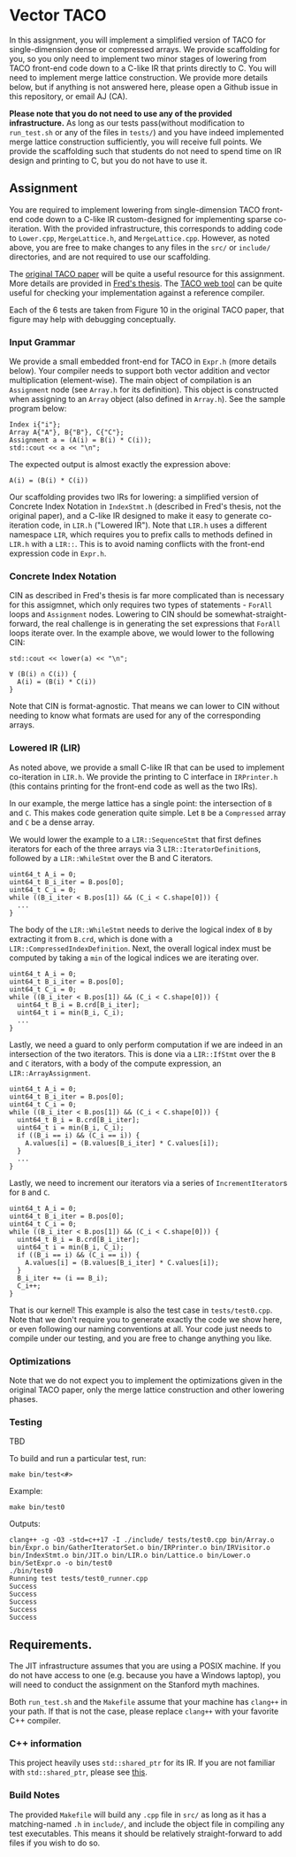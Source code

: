 # Vector TACO

In this assignment, you will implement a simplified version of TACO for single-dimension dense or compressed arrays. We provide scaffolding for you, so you only need to implement two minor stages of lowering from TACO front-end code down to a C-like IR that prints directly to C. You will need to implement merge lattice construction. We provide more details below, but if anything is not answered here, please open a Github issue in this repository, or email AJ (CA).

**Please note that you do not need to use any of the provided infrastructure.** As long as our tests pass(without modification to `run_test.sh` or any of the files in `tests/`) and you have indeed implemented merge lattice construction sufficiently, you will receive full points. We provide the scaffolding such that students do not need to spend time on IR design and printing to C, but you do not have to use it.


## Assignment

You are required to implement lowering from single-dimension TACO front-end code down to a C-like IR custom-designed for implementing sparse co-iteration. With the provided infrastructure, this corresponds to adding code to `Lower.cpp`, `MergeLattice.h`, and `MergeLattice.cpp`. However, as noted above, you are free to make changes to any files in the `src/` or `include/` directories, and are not required to use our scaffolding.

The [original TACO paper](https://fredrikbk.com/publications/taco.pdf) will be quite a useful resource for this assignment. More details are provided in [Fred's thesis](https://fredrikbk.com/publications/kjolstad-thesis.pdf). The [TACO web tool](http://tensor-compiler.org/codegen.html) can be quite useful for checking your implementation against a reference compiler.

Each of the 6 tests are taken from Figure 10 in the original TACO paper, that figure may help with debugging conceptually.


### Input Grammar

We provide a small embedded front-end for TACO in `Expr.h` (more details below). Your compiler needs to support both vector addition and vector multiplication (element-wise). The main object of compilation is an `Assignment` node (see `Array.h` for its definition). This object is constructed when assigning to an `Array` object (also defined in `Array.h`). See the sample program below:

```
Index i{"i"};
Array A{"A"}, B{"B"}, C{"C"};
Assignment a = (A(i) = B(i) * C(i));
std::cout << a << "\n";
```

The expected output is almost exactly the expression above:
```
A(i) = (B(i) * C(i))
```

Our scaffolding provides two IRs for lowering: a simplified version of Concrete Index Notation in `IndexStmt.h` (described in Fred's thesis, not the original paper), and a C-like IR designed to make it easy to generate co-iteration code, in `LIR.h` ("Lowered IR"). Note that `LIR.h` uses a different namespace `LIR`, which requires you to prefix calls to methods defined in `LIR.h` with a `LIR::`. This is to avoid naming conflicts with the front-end expression code in `Expr.h`.


### Concrete Index Notation

CIN as described in Fred's thesis is far more complicated than is necessary for this assigmnet, which only requires two types of statements - `ForAll` loops and `Assignment` nodes. Lowering to CIN should be somewhat-straight-forward, the real challenge is in generating the set expressions that `ForAll` loops iterate over. In the example above, we would lower to the following CIN:

```
std::cout << lower(a) << "\n";
```

```
∀ (B(i) ∩ C(i)) {
  A(i) = (B(i) * C(i))
}
```

Note that CIN is format-agnostic. That means we can lower to CIN without needing to know what formats are used for any of the corresponding arrays.


### Lowered IR (LIR)

As noted above, we provide a small C-like IR that can be used to implement co-iteration in `LIR.h`. We provide the printing to C interface in `IRPrinter.h` (this contains printing for the front-end code as well as the two IRs).

In our example, the merge lattice has a single point: the intersection of `B` and `C`. This makes code generation quite simple. Let `B` be a `Compressed` array and `C` be a dense array.

We would lower the example to a `LIR::SequenceStmt` that first defines iterators for each of the three arrays via 3 `LIR::IteratorDefinition`s, followed by a `LIR::WhileStmt` over the B and C iterators.
```
uint64_t A_i = 0;
uint64_t B_i_iter = B.pos[0];
uint64_t C_i = 0;
while ((B_i_iter < B.pos[1]) && (C_i < C.shape[0])) {
  ...
}
```
The body of the `LIR::WhileStmt` needs to derive the logical index of `B` by extracting it from `B.crd`, which is done with a `LIR::CompressedIndexDefinition`. Next, the overall logical index must be computed by taking a `min` of the logical indices we are iterating over.
```
uint64_t A_i = 0;
uint64_t B_i_iter = B.pos[0];
uint64_t C_i = 0;
while ((B_i_iter < B.pos[1]) && (C_i < C.shape[0])) {
  uint64_t B_i = B.crd[B_i_iter];
  uint64_t i = min(B_i, C_i);
  ...
}
```
Lastly, we need a guard to only perform computation if we are indeed in an intersection of the two iterators. This is done via a `LIR::IfStmt` over the `B` and `C` iterators, with a body of the compute expression, an `LIR::ArrayAssignment`.
```
uint64_t A_i = 0;
uint64_t B_i_iter = B.pos[0];
uint64_t C_i = 0;
while ((B_i_iter < B.pos[1]) && (C_i < C.shape[0])) {
  uint64_t B_i = B.crd[B_i_iter];
  uint64_t i = min(B_i, C_i);
  if ((B_i == i) && (C_i == i)) {
    A.values[i] = (B.values[B_i_iter] * C.values[i]);
  }
  ...
}
```
Lastly, we need to increment our iterators via a series of `IncrementIterator`s for `B` and `C`.
```
uint64_t A_i = 0;
uint64_t B_i_iter = B.pos[0];
uint64_t C_i = 0;
while ((B_i_iter < B.pos[1]) && (C_i < C.shape[0])) {
  uint64_t B_i = B.crd[B_i_iter];
  uint64_t i = min(B_i, C_i);
  if ((B_i == i) && (C_i == i)) {
    A.values[i] = (B.values[B_i_iter] * C.values[i]);
  }
  B_i_iter += (i == B_i);
  C_i++;
}
```
That is our kernel! This example is also the test case in `tests/test0.cpp`. Note that we don't require you to generate exactly the code we show here, or even following our naming conventions at all. Your code just needs to compile under our testing, and you are free to change anything you like.


### Optimizations

Note that we do not expect you to implement the optimizations given in the original TACO paper, only the merge lattice construction and other lowering phases.


### Testing

TBD

To build and run a particular test, run:
```
make bin/test<#>
```
Example:
```
make bin/test0
```
Outputs:
```
clang++ -g -O3 -std=c++17 -I ./include/ tests/test0.cpp bin/Array.o bin/Expr.o bin/GatherIteratorSet.o bin/IRPrinter.o bin/IRVisitor.o bin/IndexStmt.o bin/JIT.o bin/LIR.o bin/Lattice.o bin/Lower.o bin/SetExpr.o -o bin/test0
./bin/test0
Running test tests/test0_runner.cpp
Success
Success
Success
Success
Success
```


## Requirements.

The JIT infrastructure assumes that you are using a POSIX machine. If you do not have access to one (e.g. because you have a Windows laptop), you will need to conduct the assignment on the Stanford myth machines.

Both `run_test.sh` and the `Makefile` assume that your machine has `clang++` in your path. If that is not the case, please replace `clang++` with your favorite C++ compiler.


### C++ information

This project heavily uses `std::shared_ptr` for its IR. If you are not familiar with `std::shared_ptr`, please see [this](https://shaharmike.com/cpp/shared-ptr/).


### Build Notes

The provided `Makefile` will build any `.cpp` file in `src/` as long as it has a matching-named `.h` in `include/`, and include the object file in compiling any test executables. This means it should be relatively straight-forward to add files if you wish to do so.
